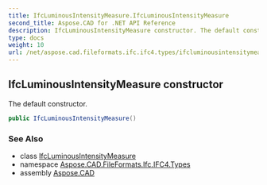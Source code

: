 ```yaml
---
title: IfcLuminousIntensityMeasure.IfcLuminousIntensityMeasure
second_title: Aspose.CAD for .NET API Reference
description: IfcLuminousIntensityMeasure constructor. The default constructor
type: docs
weight: 10
url: /net/aspose.cad.fileformats.ifc.ifc4.types/ifcluminousintensitymeasure/ifcluminousintensitymeasure/
---
```

## IfcLuminousIntensityMeasure constructor

The default constructor.

```csharp
public IfcLuminousIntensityMeasure()
```

### See Also

* class [IfcLuminousIntensityMeasure](../)
* namespace [Aspose.CAD.FileFormats.Ifc.IFC4.Types](../../ifcluminousintensitymeasure/)
* assembly [Aspose.CAD](../../../)


